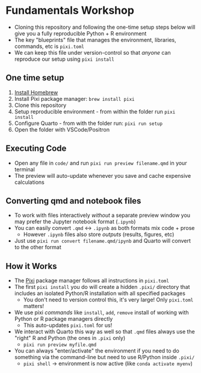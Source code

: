 # Fundamentals Workshop

- Cloning this repository and following the one-time setup steps below will give you a fully reproducible Python + R environment
- The key "blueprints" file that manages the environment, libraries, commands, etc is `pixi.toml`
- We can keep this file under version-control so that *anyone* can reproduce our setup using `pixi install`

## One time setup

1. [Install Homebrew](https://brew.sh/)
2. Install Pixi package manager: `brew install pixi` 
3. Clone this repository
3. Setup reproducible environment - from within the folder run `pixi install`
4. Configure Quarto - from with the folder run: `pixi run setup`
5. Open the folder with VSCode/Positron

## Executing Code

- Open any file in `code/` and run `pixi run preview filename.qmd` in your terminal
- The preview will auto-update whenever you save and cache expensive calculations

## Converting qmd and notebook files

- To work with files interactively *without* a separate preview window you may prefer the Jupyter notebook format (`.ipynb`)
- You can easily convert `.qmd` <-> `.ipynb` as both formats mix code + prose
  - However `.ipynb` files also store *outputs* (results, figures, etc)
- Just use `pixi run convert filename.qmd/ipynb` and Quarto will convert to the other format

## How it Works

- The [Pixi](https://pixi.sh/latest/) package manager follows all instructions in `pixi.toml`
- The first `pixi install` you do will create a hidden `.pixi/` directory that includes an isolated Python/R installation with all specified packages
  - You don't need to version control this, it's very large! Only `pixi.toml` matters!
- We use pixi *commands* like `install`, `add`, `remove` install of working with Python or R package managers directly
  - This auto-updates `pixi.toml` for us!
- We interact with Quarto this way as well so that `.qmd` files always use the "right" R and Python (the ones in `.pixi` only)
  - `pixi run preview myfile.qmd`
- You can always "enter/activate" the environment if you need to do something via the command-line but need to use R/Python inside `.pixi/`
  - `pixi shell` -> environment is now active (like `conda activate myenv`)
